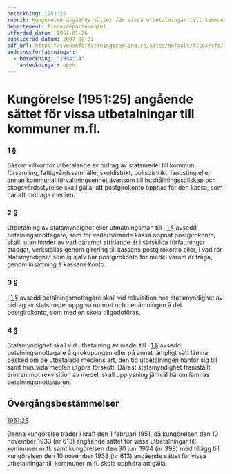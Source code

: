 ```yaml
---
beteckning: 1951:25
rubrik: Kungörelse angående sättet för vissa utbetalningar till kommuner m.fl.
departement: Finansdepartementet
utfardad_datum: 1951-01-26
publicerad_datum: 2007-08-31
pdf_url: https://svenskforfattningssamling.se/sites/default/files/sfs/1951-01/SFS1951-25.pdf
andringsforfattningar:
  - beteckning: "1994:14"
    anteckningar: upph.
---
```


# Kungörelse (1951:25) angående sättet för vissa utbetalningar till kommuner m.fl.

### 1 §

Såsom villkor för utbetalande av bidrag av statsmedel till kommun, församling, fattigvårdssamhälle, skoldistrikt, polisdistrikt, landsting eller annan kommunal förvaltningsenhet ävensom till hushållningssällskap och skogsvårdsstyrelse skall gälla, att postgirokonto öppnas för den kassa, som har att mottaga medlen.

### 2 §

Utbetalning av statsmyndighet eller utmätningsman till i [1 §](#1) avsedd betalningsmottagare, som för vederbörande kassa öppnat postgirokonto, skall, utan hinder av vad däremot stridande är i särskilda författningar stadgat, verkställas genom girering till kassans postgirokonto eller, i vad rör statsmyndighet som ej själv har postgirokonto för medel varom är fråga, genom insättning å kassans konto.

### 3 §

I [1 §](#1) avsedd betalningsmottagare skall vid rekvisition hos statsmyndighet av bidrag av statsmedel uppgiva numret och benämningen å det postgirokonto, som medlen skola tillgodoföras.

### 4 §

Statsmyndighet skall vid utbetalning av medel till i [1 §](#1) avsedd betalningsmottagare å girokupongen eller på annat lämpligt sätt lämna besked om de utbetalade medlens art, den tid utbetalningen hänför sig till samt huruvida medlen utgöra förskott. Därest statsmyndighet framställt erinran mot rekvisition av medel, skall upplysning jämväl härom lämnas betalningsmottagaren.

## Övergångsbestämmelser

[1951:25](https://selex.se/eli/sfs/1951/25)

Denna kungörelse träder i kraft den 1 februari 1951, då kungörelsen den 10 november 1933 (nr 613) angående sättet för vissa utbetalningar till kommuner m.fl. samt kungörelsen den 30 juni 1934 (nr 398) med tillägg till kungörelsen den 10 november 1933 (nr 613) angående sättet för vissa utbetalningar till kommuner m.fl. skola upphöra att gälla.
